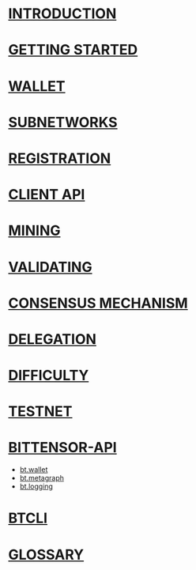 
# [INTRODUCTION](intro/index.md)

# [GETTING STARTED](getting-started/installation.md)

# [WALLET](getting-started/wallets.md)

# [SUBNETWORKS](subnetworks/subnetworks.md)

# [REGISTRATION](subnetworks/registration.md)

# [CLIENT API](clients/clients.md)

# [MINING](mining/mining.md)

# [VALIDATING](validating/validating.md)

# [CONSENSUS MECHANISM](validating/yuma-consensus.md)

# [DELEGATION](delegation/delegation.md)


# [DIFFICULTY](reference/difficulty.md)

# [TESTNET](reference/testnet.md)

# [BITTENSOR-API](bittensor-api/index.md)


- [bt.wallet](bittensor-api/bt.wallet.md)
- [bt.metagraph](bittensor-api/bt.metagraph.md)
- [bt.logging](bittensor-api/bt.logging.md)

# [BTCLI](reference/btcli.md)

# [GLOSSARY](glossary/glossary.md)


